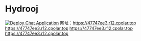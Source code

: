 # Hydrooj
[![Deploy Chat Application](https://github.com/zjx-kimi/Hydrooj/actions/workflows/deploy.yml/badge.svg)](https://github.com/zjx-kimi/Hydrooj/actions/workflows/deploy.yml)
网址：https://47747ee3.r12.cpolar.top
https://47747ee3.r12.cpolar.top
https://47747ee3.r12.cpolar.top
https://47747ee3.r12.cpolar.top

